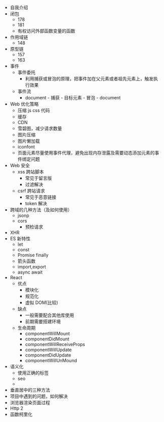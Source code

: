 - 自我介绍
- 闭包
    - 178
    - 181
    - 有权访问外部函数变量的函数 
- 作用域链
    - 148
- 原型链
    - 157
    - 163
- 事件
    - 事件委托
        - 利用捕获或冒泡的原理，把事件加在父元素或者祖先元素上，触发执行效果
    - 事件流
        - document - 捕获 - 目标元素 - 冒泡 - document
- Web 优化策略
    - 压缩 js css 代码
    - 缓存
    - CDN
    - 雪碧图，减少请求数量
    - 图片压缩
    - 图片懒加载
    - iconfont
    - 页面元素尽量使用事件代理，避免出现内存泄露及需要动态添加元素的事件绑定问题
- Web 安全
    - xss 跨站脚本
        - 常见于留言版
        - 过滤解决
    - csrf 跨站请求
        - 常见于恶意链接
        - token 解决
- 跨域的几种方法（及如何使用）
    - jsonp
    - cors
        - 预检请求
- XHR
- ES 新特性
    - let
    - const
    - Promise finally
    - 箭头函数
    - import,export
    - async await   
- React
    - 优点
        - 模块化
        - 规范化
        - 虚拟 DOM(比较)
    - 缺点
        - 一般需要配合其他库使用
        - 前期需要搭建环境
    - 生命周期
        - componentWillMount
        - componentDidMount
        - componentWillReceiveProps
        - componentWillUpdate
        - componentDidUpdate
        - componentWillUnMound
- 语义化
    - 使用正确的标签
    - seo
    - 
- 垂直居中的三种方法
- 项目中遇到的问题，如何解决
- 浏览器渲染页面过程
- Http 2
- 函数柯里化